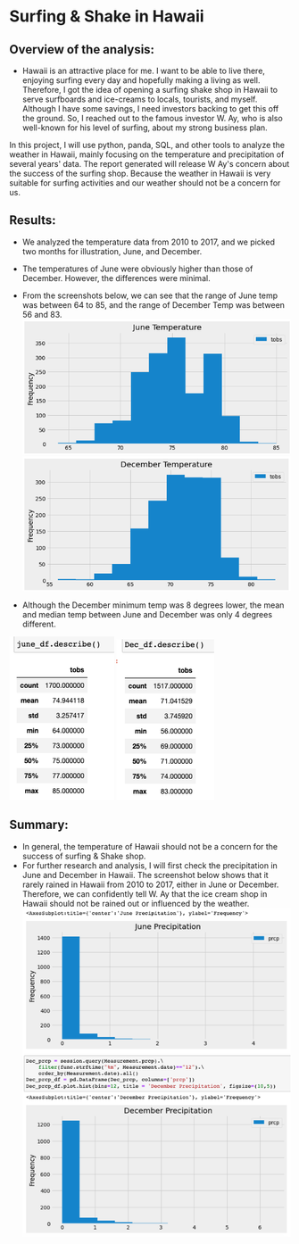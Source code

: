 # Surfing & Shake in Hawaii

## Overview of the analysis:
- Hawaii is an attractive place for me. I want to be able to live there, enjoying surfing every day and hopefully making a living as well. Therefore, I got the idea of opening a surfing shake shop in Hawaii to serve surfboards and ice-creams to locals, tourists, and myself. Although I have some savings, I need investors backing to get this off the ground. So, I reached out to the famous investor W. Ay, who is also well-known for his level of surfing, about my strong business plan.

In this project, I will use python, panda, SQL, and other tools to analyze the weather in Hawaii, mainly focusing on the temperature and precipitation of several years' data. The report generated will release W Ay's concern about the success of the surfing shop. Because the weather in Hawaii is very suitable for surfing activities and our weather should not be a concern for us.

## Results:
- We analyzed the temperature data from 2010 to 2017, and we picked two months for illustration, June, and December.
- The temperatures of June were obviously higher than those of December. However, the differences were minimal.
- From the screenshots below, we can see that the range of June temp was between 64 to 85, and the range of December Temp was between 56 and 83.
![June_temp](June_temp.png)
![December_temp](Dec_temp.png)

- Although the December minimum temp was 8 degrees lower, the mean and median temp between June and December was only 4 degrees different.

![june_describe](June_info.png)
![December_describe](Dec_info.png)

## Summary:
- In general, the temperature of Hawaii should not be a concern for the success of surfing & Shake shop.
- For further research and analysis, I will first check the precipitation in June and December in Hawaii. The screenshot below shows that it rarely rained in Hawaii from 2010 to 2017, either in June or December. Therefore, we can confidently tell W. Ay that the ice cream shop in Hawaii should not be rained out or influenced by the weather.
![prcp](prcp.png)
